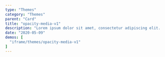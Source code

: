 ```yaml
---
type: "Themes"
category: "Themes"
parent: "Card"
title: "opacity-media-v1"
description: "Lorem ipsum dolor sit amet, consectetur adipiscing elit. Nunc tempus laoreet leo sit amet iaculis."
date: "2020-05-09"
demos: [
  "iframe/themes/opacity-media-v1"
]
---
```

